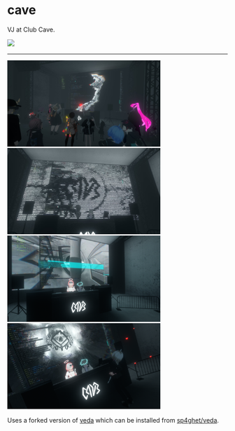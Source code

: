 # cave

VJ at Club Cave.


<img src="./readme_imgs/clip.gif" />

----

<img width="350px" src="./readme_imgs/1.jpg" /> <img width="350px" src="./readme_imgs/2.jpg" /> <img width="350px" src="./readme_imgs/3.png" /> <img width="350px" src="./readme_imgs/4.png" />


Uses a forked version of [veda](https://veda.gl) which can be installed from [sp4ghet/veda](https://github.com/sp4ghet/veda).

